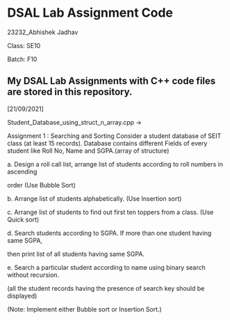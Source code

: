 # DSAL Lab Assignment Code
23232_Abhishek Jadhav

Class: SE10

Batch: F10

My DSAL Lab Assignments with C++ code files are stored in this repository.
--------------------------------------------------------------------------

[21/09/2021]

Student_Database_using_struct_n_array.cpp ->

Assignment 1 : Searching and Sorting
Consider a student database of SEIT class (at least 15 records). Database contains different
Fields of every student like Roll No, Name and SGPA.(array of structure)

a. Design a roll call list, arrange list of students according to roll numbers in ascending

order (Use Bubble Sort)

b. Arrange list of students alphabetically. (Use Insertion sort)

c. Arrange list of students to find out first ten toppers from a class. (Use Quick sort)

d. Search students according to SGPA. If more than one student having same SGPA,

 then print list of all students having same SGPA.

e. Search a particular student according to name using binary search without recursion.

(all the student records having the presence of search key should be displayed)

 (Note: Implement either Bubble sort or Insertion Sort.)
